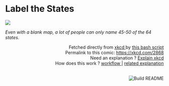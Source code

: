 # <b>Label the States</b>

[![](https://imgs.xkcd.com/comics/label_the_states.png)](https://xkcd.com/2868)

<i>Even with a blank map, a lot of people can only name 45-50 of the 64 states.</i>

<div align="right">
  Fetched directly from
  <a href="https://xkcd.com">
    xkcd
  </a>
  by
  <a href="https://github.com/Vanille-N/Vanille-N/blob/master/fetch">
    this bash script
  </a>
</div>
<div align="right">
  Permalink to this comic:
  <a href="https://xkcd.com/2868">
    https://xkcd.com/2868
  </a>
</div>
<div align="right">
  Need an explanation ?
  <a href="https://www.explainxkcd.com/wiki/index.php/2868">
    Explain xkcd
  </a>
</div>
<div align="right">
  How does this work ?
  <a href="https://github.com/Vanille-N/Vanille-N/blob/master/.github/workflows/build.yml">
    workflow
  </a>
  |
  <a href="https://simonwillison.net/2020/Jul/10/self-updating-profile-readme/">
    related explanation
  </a>
</div><br>

<a href="https://github.com/Vanille-N/Vanille-N/actions"><img src="https://github.com/Vanille-N/Vanille-N/workflows/Build%20README/badge.svg" align="right" alt="Build README"></a>
